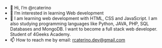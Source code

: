 - 👋 Hi, I’m @rcaterino
- 👀 I’m interested in learning Web development
- 🌱 I am learning web development with HTML, CSS and JavaScript. I am also studying programming languages like Python, JAVA, PHP, SQL Databases and MongoDB. I want to become a full stack web developer. Student of 4Geeks Academy.
- 📫 How to reach me by email: rcaterino.dev@gmail.com

<!---
rcaterino/rcaterino is a ✨ special ✨ repository because its `README.md` (this file) appears on your GitHub profile.
You can click the Preview link to take a look at your changes.
--->
